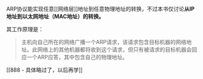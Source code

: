 


ARP协议能实现任意[[网络层]]地址到任意物理地址的转换，不过本书仅讨论**从IP地址到以太网地址（MAC地址）的转换。**

其工作原理是：
>主机向自己所在的网络广播一个ARP请求，该请求包含目标机器的网络地址。此网络上的其他机器都将收到这个请求，但只有被请求的目标机器会回应一个ARP应答，其中包含自己的物理地址。



[[888 - 具体略过了，以后再学]]